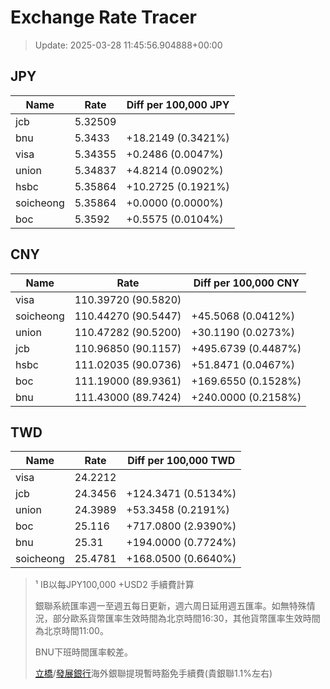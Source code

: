 # Exchange Rate Tracer

> Update: 2025-03-28 11:45:56.904888+00:00

## JPY

| Name      |    Rate | Diff per 100,000 JPY   |
|-----------|---------|------------------------|
| jcb       | 5.32509 |                        |
| bnu       | 5.3433  | +18.2149 (0.3421%)     |
| visa      | 5.34355 | +0.2486 (0.0047%)      |
| union     | 5.34837 | +4.8214 (0.0902%)      |
| hsbc      | 5.35864 | +10.2725 (0.1921%)     |
| soicheong | 5.35864 | +0.0000 (0.0000%)      |
| boc       | 5.3592  | +0.5575 (0.0104%)      |

## CNY

| Name      | Rate                | Diff per 100,000 CNY   |
|-----------|---------------------|------------------------|
| visa      | 110.39720	(90.5820) |                        |
| soicheong | 110.44270	(90.5447) | +45.5068 (0.0412%)     |
| union     | 110.47282	(90.5200) | +30.1190 (0.0273%)     |
| jcb       | 110.96850	(90.1157) | +495.6739 (0.4487%)    |
| hsbc      | 111.02035	(90.0736) | +51.8471 (0.0467%)     |
| boc       | 111.19000	(89.9361) | +169.6550 (0.1528%)    |
| bnu       | 111.43000	(89.7424) | +240.0000 (0.2158%)    |

## TWD

| Name      |    Rate | Diff per 100,000 TWD   |
|-----------|---------|------------------------|
| visa      | 24.2212 |                        |
| jcb       | 24.3456 | +124.3471 (0.5134%)    |
| union     | 24.3989 | +53.3458 (0.2191%)     |
| boc       | 25.116  | +717.0800 (2.9390%)    |
| bnu       | 25.31   | +194.0000 (0.7724%)    |
| soicheong | 25.4781 | +168.0500 (0.6640%)    |


> ¹ IB以每JPY100,000 +USD2 手續費計算
>
> 銀聯系統匯率週一至週五每日更新，週六周日延用週五匯率。如無特殊情況，部分歐系貨幣匯率生效時間為北京時間16:30，其他貨幣匯率生效時間為北京時間11:00。
>
> BNU下班時間匯率較差。
>
> [立橋](https://www.wlbank.com.mo/uploads/ueditor/file/20181211/1544536513900230.pdf)/[發展銀行](https://www.mdb.com.mo/Service_Charges_20230728.pdf)海外銀聯提現暫時豁免手續費(貴銀聯1.1%左右)

